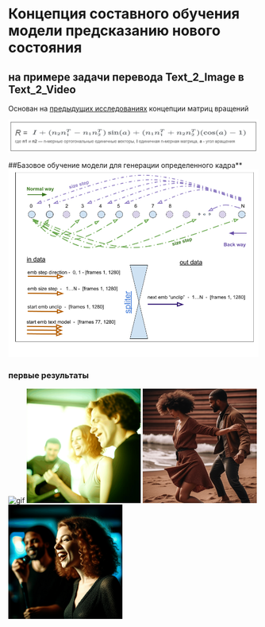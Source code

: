 # Концепция составного обучения модели предсказанию нового состояния
## на примере задачи перевода  Text_2_Image в Text_2_Video

Основан на [предыдущих исследованиях](https://github.com/Mike030668/MIPT_magistratura/tree/main/Text2Video_project) концепции матриц вращений  

![Alt text](images/R_matrix.png)

##Базовое обучение модели для генерации определенного кадра**
![Alt text](images/Normal_Back_ways_train.png)

### первые результаты
<img src="video/first_results/gen_normal_way_1.gif" alt="gif"  width="230"/> <img src="video/first_results/gen_normal_way_3.gif" alt="gif" width="230"/> <img src="video/first_results/gen_normal_way_2.gif" alt="gif" width="230"/> <img src="video/first_results/gen_normal_way_4.gif" alt="gif" width="230"/> 
